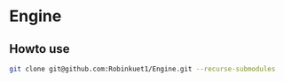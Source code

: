 # Engine

## Howto use
```bash
git clone git@github.com:Robinkuet1/Engine.git --recurse-submodules
```
